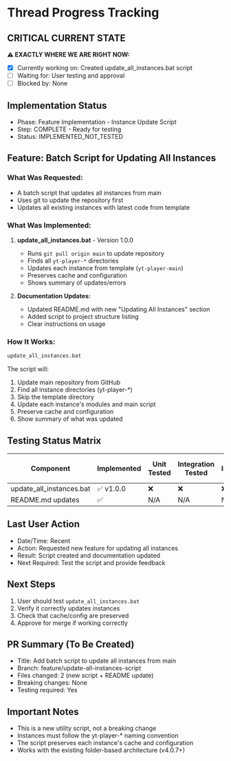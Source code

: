 # Thread Progress Tracking

## CRITICAL CURRENT STATE
**⚠️ EXACTLY WHERE WE ARE RIGHT NOW:**
- [x] Currently working on: Created update_all_instances.bat script
- [ ] Waiting for: User testing and approval
- [ ] Blocked by: None

## Implementation Status
- Phase: Feature Implementation - Instance Update Script
- Step: COMPLETE - Ready for testing
- Status: IMPLEMENTED_NOT_TESTED

## Feature: Batch Script for Updating All Instances

### What Was Requested:
- A batch script that updates all instances from main
- Uses git to update the repository first
- Updates all existing instances with latest code from template

### What Was Implemented:
1. **update_all_instances.bat** - Version 1.0.0
   - Runs `git pull origin main` to update repository
   - Finds all `yt-player-*` directories
   - Updates each instance from template (`yt-player-main`)
   - Preserves cache and configuration
   - Shows summary of updates/errors
   
2. **Documentation Updates:**
   - Updated README.md with new "Updating All Instances" section
   - Added script to project structure listing
   - Clear instructions on usage

### How It Works:
```cmd
update_all_instances.bat
```

The script will:
1. Update main repository from GitHub
2. Find all instance directories (yt-player-*)
3. Skip the template directory
4. Update each instance's modules and main script
5. Preserve cache and configuration
6. Show summary of what was updated

## Testing Status Matrix
| Component | Implemented | Unit Tested | Integration Tested | Multi-Instance Tested | 
|-----------|------------|-------------|--------------------|-----------------------|
| update_all_instances.bat | ✅ v1.0.0 | ❌ | ❌ | ❌ |
| README.md updates | ✅ | N/A | N/A | N/A |

## Last User Action
- Date/Time: Recent
- Action: Requested new feature for updating all instances
- Result: Script created and documentation updated
- Next Required: Test the script and provide feedback

## Next Steps
1. User should test `update_all_instances.bat`
2. Verify it correctly updates instances
3. Check that cache/config are preserved
4. Approve for merge if working correctly

## PR Summary (To Be Created)
- Title: Add batch script to update all instances from main
- Branch: feature/update-all-instances-script
- Files changed: 2 (new script + README update)
- Breaking changes: None
- Testing required: Yes

## Important Notes
- This is a new utility script, not a breaking change
- Instances must follow the yt-player-* naming convention
- The script preserves each instance's cache and configuration
- Works with the existing folder-based architecture (v4.0.7+)